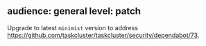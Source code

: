 audience: general
level: patch
---
Upgrade to latest `minimist` version to address https://github.com/taskcluster/taskcluster/security/dependabot/73.
